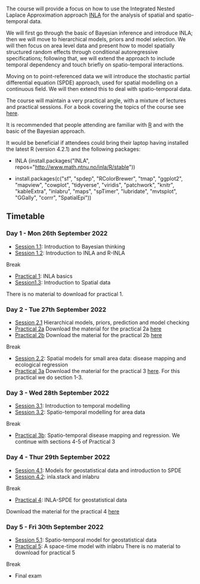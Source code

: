 
The course will provide a focus on how to use the Integrated Nested Laplace Approximation approach [INLA](https://www.r-inla.org/) for the analysis of spatial and spatio-temporal data.

We will first go through the basic of Bayesian inference and introduce INLA; then we will move to hierarchical models, priors and model selection. We will then focus on area level data and present how to model spatially structured random effects through conditional autoregressive specifications; following that, we will extend the approach to include temporal dependency and touch briefly on spatio-temporal interactions.

Moving on to point-referenced data we will introduce the stochastic partial differential equation (SPDE) approach, used for spatial modelling on a continuous field. We will then extend this to deal with spatio-temporal data. 

The course will maintain a very practical angle, with a mixture of lectures and practical sessions. For a book covering the topics of the course see [here](https://onlinelibrary.wiley.com/doi/book/10.1002/9781118950203). 

It is recommended that people attending are familiar with [R](https://www.r-project.org/) and with the basic of the Bayesian approach.

It would be beneficial if attendees could bring their laptop having installed the latest R (version 4.2.1) and the following packages:

- INLA (install.packages("INLA", repos="http://www.math.ntnu.no/inla/R/stable"))

- install.packages(c("sf", "spdep", "RColorBrewer", "tmap", "ggplot2", "mapview", "cowplot", "tidyverse", "viridis", "patchwork", "knitr", "kableExtra", "inlabru", "maps", "spTimer", "lubridate", "mvtsplot", "GGally", "corrr", "SpatialEpi"))

## Timetable
### Day 1 - Mon 26th September 2022

- [Session 1.1](Session1.1): Introduction to Bayesian thinking
- [Session 1.2](Session1.2): Introduction to INLA and R-INLA

Break

- [Practical 1](Practical1): INLA basics 
- [Session1.3](Session1.3): Introduction to Spatial data

There is no material to download for practical 1. 

### Day 2 - Tue 27th September 2022

- [Session 2.1](Session2.1) Hierarchical models, priors, prediction and model checking
- [Practical 2a](Practical2a)
Download the material for the practical 2a [here](Practical2a/Practical2a.zip)
- [Practical 2b](Practical2b)
Download the material for the practical 2b [here](Practical2b/Practical2b.zip)

Break

- [Session 2.2](Session2.2): Spatial models for small area data: disease mapping and ecological regression
- [Practical 3a](Practical3)
Download the material for the practical 3 [here](Practical3/Practical3.zip). For this practical we do section 1-3.

### Day 3 - Wed 28th September 2022

- [Session 3.1](Session3.1): Introduction to temporal modelling
- [Session 3.2](Session3.2): Spatio-temporal modelling for area data

Break

- [Practical 3b](Practical3): Spatio-temporal disease mapping and regression. We continue with sections 4-5 of Practical 3

### Day 4 - Thur 29th September 2022

- [Session 4.1](Session4.1): Models for geostatistical data and introduction to SPDE
- [Session 4.2](Session4.2): inla.stack and inlabru

Break

- [Practical 4](Practical4): INLA-SPDE for geostatistical data

Download the material for the practical 4 [here](Practical4/temperature.croatia.Rdata)

### Day 5 - Fri 30th September 2022

- [Session 5.1](Session5.1): Spatio-temporal model for geostatistical data
- [Practical 5](Practical5): A space-time model with inlabru
There is no material to download for practical 5

Break

- Final exam

